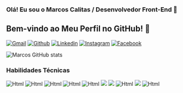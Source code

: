 ### Olá! Eu sou o Marcos Calitas / Desenvolvedor Front-End 🚀
## Bem-vindo ao Meu Perfil no GitHub! 👋

[![Gmail ](https://img.shields.io/badge/-Gmail-%23333?style=for-the-badge&logo=Gmail&logoColor=white)](mailto:marcosfredericocalitas22@gmail.com)
[![Github](https://img.shields.io/badge/GitHub-100000?style=for-the-badge&logo=github&logoColor=white)](https://github.com/marcoscalitas)
[![Linkedin](https://img.shields.io/badge/LinkedIn-0077B5?style=for-the-badge&logo=linkedin&logoColor=white)](https://www.linkedin.com/in/marcos-calitas/)
[![Instagram](https://img.shields.io/badge/Instagram-E4405F?style=for-the-badge&logo=instagram&logoColor=white)](https://www.instagram.com/marcoscalitas_official/)
[![Facebook](https://img.shields.io/badge/Facebook-1877F2?style=for-the-badge&logo=facebook&logoColor=white)](https://www.facebook.com/marcoscalitas)

![Marcos GitHub stats](https://github-readme-stats.vercel.app/api?username=marcoscalitas&show_icons=true&theme=radical)

### Habilidades Técnicas 
<div style="display: inline-block">
<img src="https://img.shields.io/badge/HTML5-E34F26?style=for-the-badge&logo=html5&logoColor=white" alt="Html" aline="center">
<img src="https://img.shields.io/badge/CSS3-1572B6?style=for-the-badge&logo=css3&logoColor=white" alt="Html" aline="center">

<img src="https://img.shields.io/badge/Bootstrap-563D7C?style=for-the-badge&logo=bootstrap&logoColor=white" alt="Html" aline="center">
<img src="https://img.shields.io/badge/JavaScript-F7DF1E?style=for-the-badge&logo=javascript&logoColor=black" alt="Html" aline="center">
<img src="https://img.shields.io/badge/jQuery-0769AD?style=for-the-badge&logo=jquery&logoColor=white" alt="Html" aline="center">
<img src="https://img.shields.io/badge/Python-14354C?style=for-the-badge&logo=python&logoColor=white" />
<img src="https://img.shields.io/badge/Django-092E20?style=for-the-badge&logo=django&logoColor=white" />
<img src="https://img.shields.io/badge/PHP-777BB4?style=for-the-badge&logo=php&logoColor=white" alt="Html" aline="center">
<img src="https://img.shields.io/badge/Laravel-FF2D20?style=for-the-badge&logo=laravel&logoColor=white" />
<img src="https://img.shields.io/badge/MySQL-005C84?style=for-the-badge&logo=mysql&logoColor=white" alt="Html" aline="center">
</div>
